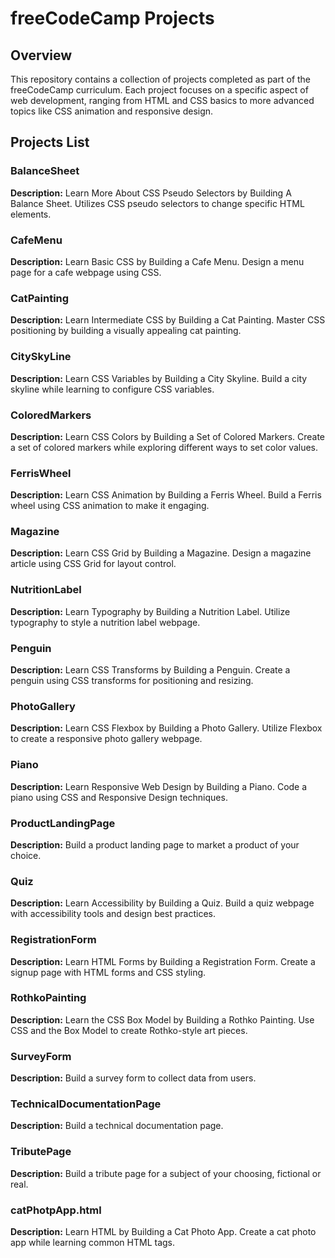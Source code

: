 # freeCodeCamp Projects

## Overview
This repository contains a collection of projects completed as part of the freeCodeCamp curriculum. Each project focuses on a specific aspect of web development, ranging from HTML and CSS basics to more advanced topics like CSS animation and responsive design.

## Projects List

### BalanceSheet
**Description:** Learn More About CSS Pseudo Selectors by Building A Balance Sheet. Utilizes CSS pseudo selectors to change specific HTML elements.

### CafeMenu
**Description:** Learn Basic CSS by Building a Cafe Menu. Design a menu page for a cafe webpage using CSS.

### CatPainting
**Description:** Learn Intermediate CSS by Building a Cat Painting. Master CSS positioning by building a visually appealing cat painting.

### CitySkyLine
**Description:** Learn CSS Variables by Building a City Skyline. Build a city skyline while learning to configure CSS variables.

### ColoredMarkers
**Description:** Learn CSS Colors by Building a Set of Colored Markers. Create a set of colored markers while exploring different ways to set color values.

### FerrisWheel
**Description:** Learn CSS Animation by Building a Ferris Wheel. Build a Ferris wheel using CSS animation to make it engaging.

### Magazine
**Description:** Learn CSS Grid by Building a Magazine. Design a magazine article using CSS Grid for layout control.

### NutritionLabel
**Description:** Learn Typography by Building a Nutrition Label. Utilize typography to style a nutrition label webpage.

### Penguin
**Description:** Learn CSS Transforms by Building a Penguin. Create a penguin using CSS transforms for positioning and resizing.

### PhotoGallery
**Description:** Learn CSS Flexbox by Building a Photo Gallery. Utilize Flexbox to create a responsive photo gallery webpage.

### Piano
**Description:** Learn Responsive Web Design by Building a Piano. Code a piano using CSS and Responsive Design techniques.

### ProductLandingPage
**Description:** Build a product landing page to market a product of your choice.

### Quiz
**Description:** Learn Accessibility by Building a Quiz. Build a quiz webpage with accessibility tools and design best practices.

### RegistrationForm
**Description:** Learn HTML Forms by Building a Registration Form. Create a signup page with HTML forms and CSS styling.

### RothkoPainting
**Description:** Learn the CSS Box Model by Building a Rothko Painting. Use CSS and the Box Model to create Rothko-style art pieces.

### SurveyForm
**Description:** Build a survey form to collect data from users.

### TechnicalDocumentationPage
**Description:** Build a technical documentation page.

### TributePage
**Description:** Build a tribute page for a subject of your choosing, fictional or real.

### catPhotpApp.html
**Description:** Learn HTML by Building a Cat Photo App. Create a cat photo app while learning common HTML tags.

